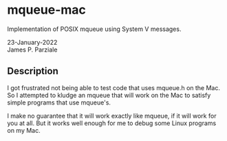 # mqueue-mac
Implementation of POSIX mqueue using System V messages.

23-January-2022  
James P. Parziale

## Description

I got frustrated not being able to test code that uses mqueue.h on the Mac. So I attempted to kludge an mqueue that will work on the Mac to satisfy simple programs that use mqueue's.

I make no guarantee that it will work exactly like mqueue, if it will work for you at all. But it works well enough for me to debug some Linux programs on my Mac.

